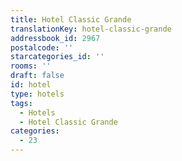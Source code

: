 ```yaml
---
title: Hotel Classic Grande
translationKey: hotel-classic-grande
addressbook_id: 2967
postalcode: ''
starcategories_id: ''
rooms: ''
draft: false
id: hotel
type: hotels
tags:
  - Hotels
  - Hotel Classic Grande
categories:
  - 23
---
```

